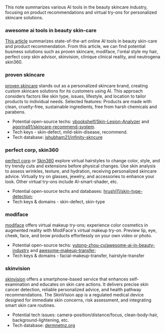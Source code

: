 This note summarizes various AI tools in the beauty skincare industry, focusing on product recommendations and virtual try-ons for personalized skincare solutions. 

### awesome ai tools in beauty skin-care
[This article](https://medium.com/@mohamadhasan.sarvandani/best-online-ai-tools-in-beauty-skin-care-and-product-recommendation-03cf7e0df850) summarizes state-of-the-art online AI tools in beauty skin-care and product recommendation. From this article, we can find potential business solutions such as proven skincare, modiface, l'oréal style my hair, perfect corp skin advisor, skinvision, clinique clinical reality, and neutrogena skin360.

### proven skincare
[proven skincare](https://www.provenskincare.com/) stands out as a personalized skincare brand, creating custom skincare solutions for its customers using AI. This approach considers factors like skin type, issues, lifestyle, and location to tailor products to individual needs. Selected features: Products are made with clean, cruelty-free, sustainable ingredients, free from harsh chemicals and parabens.
- Potential open-source techs: [vbookshelf/Skin-Lesion-Analyzer](https://github.com/vbookshelf/Skin-Lesion-Analyzer) and [agorina91/skincare-recommend-system](https://github.com/agorina91/final_project).
- Tech keys - skin-defect, mild-skin-disease, recommend.
- Tech database: [ishubham21/infinity-skncure](https://github.com/ishubham21/infinity-skncure/tree/master/dataset)

### perfect corp, skin360
[perfect corp](https://www.perfectcorp.com/business/products/ai-skin-diagnostic) or [Skin360](https://skin360.neutrogena.com) explore virtual hairstyles to change color, style, and try trendy cuts and extensions before physical changes. Use skin analysis to assess wrinkles, texture, and hydration, receiving personalized skincare advice. Virtually try on glasses, jewelry, and accessories to enhance your look. Other virtual try-ons include AI-smart-shader, etc.
- Potential open-source techs and databases: [hrushi11/skin-type-detection](https://github.com/Hrushi11/Real-Time-Skin-Type-Detection);
- Tech keys & domains - skin-defect, skin-type

### modiface
[modiface](https://modiface.com/) offers virtual makeup try-ons; experience color cosmetics in augmented reality with ModiFace's virtual makeup try-on. Preview lip, eye, cheek, face, and brow products effortlessly on your own video or photo.
- Potential open-source techs: [yutong-zhou-cv/awesome-ai-in-beauty-industry](https://github.com/Yutong-Zhou-cv/Awesome-AI-in-Beauty-Industry) and [awesome-makeup-transfer](https://github.com/thaoshibe/awesome-makeup-transfer);
- Tech keys & domains - facial-makeup-transfer, hairstyle-transfer

### skinvision
[skinvision](https://www.skinvision.com/getting-started/#explore_skinvision) offers a smartphone-based service that enhances self-examination and educates on skin care actions. It delivers precise skin cancer detection, reliable personalized advice, and health pathway recommendations. The SkinVision app is a regulated medical device designed for immediate skin concerns, risk assessment, and integrating smart skin care routines.
- Potential tech issues: camera-position/distance/focus, clean-body-hair, background-lightening, etc.
- Tech database: [dermnetnz.org](https://dermnetnz.org/image-library)
